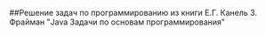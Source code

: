 ##Решение задач по программированию из книги Е.Г. Канель З. Фрайман "Java Задачи по основам программирования"